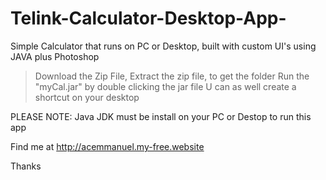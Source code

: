 # Telink-Calculator-Desktop-App-
Simple Calculator that runs on PC or Desktop, built with custom UI's using JAVA plus Photoshop

> Download the Zip File,
> Extract the zip file, to get the folder
> Run the "myCal.jar" by double clicking the jar file
> U can as well create a shortcut on your desktop

PLEASE NOTE:
Java JDK must be install on your PC or Destop to run this app

Find me at http://acemmanuel.my-free.website

Thanks
